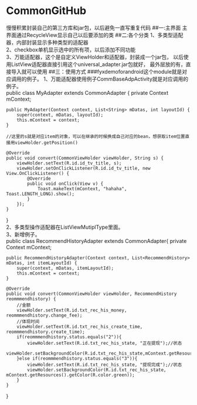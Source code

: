 # CommonGitHub
慢慢积累封装自己的第三方库和jar包，以后避免一直写重复代码
##一:主界面
主界面通过RecycleView显示自己以后要添加的类
##二:各个分类
1、多类型适配器，内部封装显示多种类型的适配器<br>
2、checkbox单机显示选中的所有项，以后添加不同功能<br>
3、万能适配器，这个是自定义ViewHolder和适配器，封装成一个jar包，
以后使用ListView适配器直接引用这个universal_adapter.jar包就好，
最外层放的有，直接导入就可以使用
##三：使用方式
###fyxdemoforandroid这个module就是对应调用的例子。
1、万能适配器使用例子CommBaseAdpActivity就是对应调用的例子。<br>
public class MyAdapter extends CommonAdapter<String> {
    private Context mContext;

    public MyAdapter(Context context, List<String> mDatas, int layoutId) {
        super(context, mDatas, layoutId);
        this.mContext = context;
    }

    //这里的s就是对应item的对象，可以在继承的时候换成自己对应的bean，想获取item位置直接用viewHolder.getPosition()
  
    @Override
    public void convert(CommonViewHolder viewHolder, String s) {
        viewHolder.setText(R.id.id_tv_title, s);
        viewHolder.setOnClickListener(R.id.id_tv_title, new View.OnClickListener() {
            @Override
            public void onClick(View v) {
                Toast.makeText(mContext, "hahaha", Toast.LENGTH_LONG).show();
            }
        });
    }
}
<br>
2、多类型操作适配器在ListViewMutiplType里面。<br>
3、新增例子。<br>
public class RecommendHistoryAdapter extends CommonAdapter<RecommendHistory>{
	private Context mContext;

	public RecommendHistoryAdapter(Context context, List<RecommendHistory> mDatas, int itemLayoutId) {
		super(context, mDatas, itemLayoutId);
		this.mContext = context;
	}

	@Override
	public void convert(CommonViewHolder viewHolder, RecommendHistory reommmendhistory) {
		//金额
		viewHolder.setText(R.id.txt_rec_his_money, reommmendhistory.change_fee);
		//体现时间
		viewHolder.setText(R.id.txt_rec_his_create_time, reommmendhistory.create_time);
		if(reommmendhistory.status.equals("2")){
			viewHolder.setText(R.id.txt_rec_his_state, "正在提现");//状态
			viewHolder.setBackgroundColor(R.id.txt_rec_his_state,mContext.getResources().getColor(R.color.yellow_f4ba00));
		}else if(reommmendhistory.status.equals("3")){
			viewHolder.setText(R.id.txt_rec_his_state, "提现完成");//状态
			viewHolder.setBackgroundColor(R.id.txt_rec_his_state, mContext.getResources().getColor(R.color.green));
		}
	}

}

